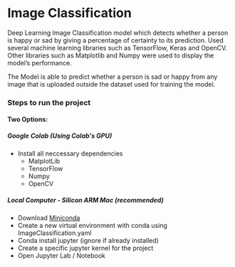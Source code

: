 # Image Classification

Deep Learning Image Classification model which detects whether a person is happy or sad by giving a percentage of certainty to its prediction. Used several machine learning libraries such as TensorFlow, Keras and OpenCV. Other libraries such as Matplotlib and Numpy were used to display the model’s performance. 

The Model is able to predict whether a person is sad or happy from any image that is uploaded outside the dataset used for training the model.


### Steps to run the project
#### Two Options:
##### Google Colab (Using Colab's GPU)
- Install all neccessary dependencies
	- MatplotLib
	- TensorFlow
	- Numpy
	- OpenCV
##### Local Computer - Silicon ARM Mac (recommended)
- Download <a href="https://docs.conda.io/en/main/miniconda.html">Miniconda</a>
- Create a new virtual environment with conda using ImageClassification.yaml
- Conda install jupyter (ignore if already installed)
- Create a specific jupyter kernel for the project
- Open Jupyter Lab / Notebook
